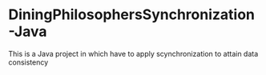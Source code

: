 # DiningPhilosophersSynchronization-Java
This is a Java project in which have to apply scynchronization to attain data consistency

